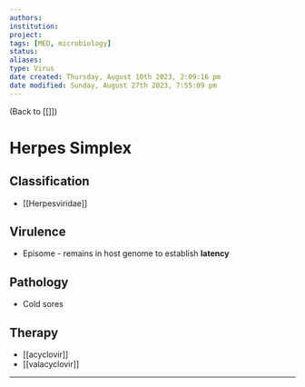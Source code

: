 ```yaml
---
authors: 
institution: 
project: 
tags: [MED, microbiology]
status: 
aliases: 
type: Virus
date created: Thursday, August 10th 2023, 2:09:16 pm
date modified: Sunday, August 27th 2023, 7:55:09 pm
---
```


(Back to [[]])

# Herpes Simplex

## Classification
- [[Herpesviridae]]
## Virulence
- Episome - remains in host genome to establish **latency**
## Pathology
- Cold sores
## Therapy
- [[acyclovir]]
- [[valacyclovir]]

---
